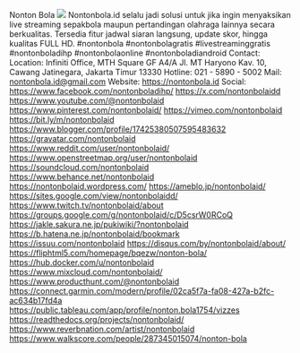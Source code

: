 Nonton Bola
![](https://s3-ap-northeast-1.amazonaws.com/g0v-hackmd-images/uploads/upload_0d7ea9157ead5f77e7040b5fb9380658.jpg)
Nontonbola.id selalu jadi solusi untuk jika ingin menyaksikan live streaming sepakbola maupun pertandingan olahraga lainnya secara berkualitas. Tersedia fitur jadwal siaran langsung, update skor, hingga kualitas FULL HD.
#nontonbola #nontonbolagratis #livestreaminggratis #nontonboladihp #nontonbolaonline #nontonboladiandroid
Contact:
Location: Infiniti Office, MTH Square GF A4/A Jl. MT Haryono Kav. 10, Cawang Jatinegara, Jakarta Timur 13330
Hotline: 021 - 5890 - 5002
Mail: nontonbola.id@gmail.com
Website: https://nontonbola.id
Social:
https://www.facebook.com/nontonboladihp/
https://x.com/nontonbolaidd
https://www.youtube.com/@nontonbolaid
https://www.pinterest.com/nontonbolaid/
https://vimeo.com/nontonbolaid
https://bit.ly/m/nontonbolaid
https://www.blogger.com/profile/17425380507595483632
https://gravatar.com/nontonbolaid
https://www.reddit.com/user/nontonbolaid/
https://www.openstreetmap.org/user/nontonbolaid
https://soundcloud.com/nontonbolaid
https://www.behance.net/nontonbolaid
https://nontonbolaid.wordpress.com/
https://ameblo.jp/nontonbolaid/
https://sites.google.com/view/nontonbolaidd/
https://www.twitch.tv/nontonbolaid/about
https://groups.google.com/g/nontonbolaid/c/D5csrW0RCoQ
https://jakle.sakura.ne.jp/pukiwiki/?nontonbolaid
https://b.hatena.ne.jp/nontonbolaid/bookmark
https://issuu.com/nontonbolaid
https://disqus.com/by/nontonbolaid/about/
https://fliphtml5.com/homepage/bqezw/nonton-bola/
https://hub.docker.com/u/nontonbolaid
https://www.mixcloud.com/nontonbolaid/
https://www.producthunt.com/@nontonbolaid
https://connect.garmin.com/modern/profile/02ca5f7a-fa08-427a-b2fc-ac634b17fd4a
https://public.tableau.com/app/profile/nonton.bola1754/vizzes
https://readthedocs.org/projects/nontonbolaid/
https://www.reverbnation.com/artist/nontonbolaid
https://www.walkscore.com/people/287345015074/nonton-bola